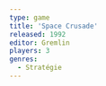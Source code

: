 ```yaml
---
type: game
title: 'Space Crusade'
released: 1992
editor: Gremlin
players: 3
genres:
  - Stratégie
---
```


